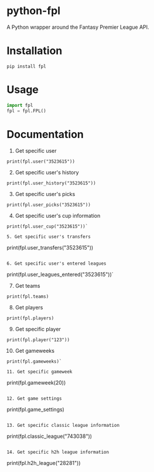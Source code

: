 # python-fpl

A Python wrapper around the Fantasy Premier League API.

# Installation

```
pip install fpl
```

# Usage

```python
import fpl
fpl = fpl.FPL()
```

# Documentation

1. Get specific user

```
print(fpl.user("3523615"))
```

2. Get specific user's history

```
print(fpl.user_history("3523615"))
```

3. Get specific user's picks

```
print(fpl.user_picks("3523615"))
```

4. Get specific user's cup information

```
print(fpl.user_cup("3523615"))`

5. Get specific user's transfers

```
print(fpl.user_transfers("3523615"))
```

6. Get specific user's entered leagues

```
print(fpl.user_leagues_entered("3523615"))`

7. Get teams

```
print(fpl.teams)
```

8. Get players

```
print(fpl.players)
```

9. Get specific player

```
print(fpl.player("123"))
```

10. Get gameweeks

```
print(fpl.gameweeks)`

11. Get specific gameweek

```
print(fpl.gameweek(20))
```

12. Get game settings

```
print(fpl.game_settings)
```

13. Get specific classic league information

```
print(fpl.classic_league("743038"))
```

14. Get specific h2h league information

```
print(fpl.h2h_league("28281"))
```